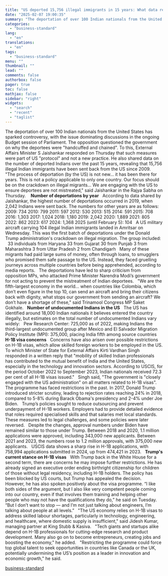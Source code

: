```yaml
---
title: "US deported 15,756 illegal immigrants in 15 years: What data reveals"
date: "2025-02-07 19:00:35"
summary: "The deportation of over 100 Indian nationals from the United States has sparked controversy, with the issue dominating discussions in the ongoing Budget session of Parliament. The opposition questioned the government on why the deportees were \"handcuffed and chained\". To this, External Affairs Minister S Jaishankar responded on Thursday that..."
categories:
  - "business-standard"
lang:
  - "en"
translations:
  - "en"
tags:
  - "business-standard"
menu: ""
thumbnail: ""
lead: ""
comments: false
authorbox: false
pager: true
toc: false
mathjax: false
sidebar: "right"
widgets:
  - "search"
  - "recent"
  - "taglist"
---
```


The deportation of over 100 Indian nationals from the United States has sparked controversy, with the issue dominating discussions in the ongoing Budget session of Parliament. The opposition questioned the government on why the deportees were "handcuffed and chained". To this, External Affairs Minister S Jaishankar responded on Thursday that such measures were part of US "protocol" and not a new practice. He also shared data on the number of deported Indians over the past 15 years, revealing that 15,756 illegal Indian immigrants have been sent back from the US since 2009.
 
"The process of deportation (by the US) is not new... it has been there for years. This is not a policy applicable to only one country. Our focus should be on the crackdown on illegal migrants... We are engaging with the US to ensure deportees are not mistreated," said Jaishankar in the Rajya Sabha on Thursday. 
 
**Number of deportations by year**
 
According to data shared by Jaishankar, the highest number of deportations occurred in 2019, when 2,042 Indians were sent back. The numbers for other years are as follows:
 
2009: 734
2010: 799
2011: 597
2012: 530
2013: 515
2014: 591
2015: 708
2016: 1,303
2017: 1,024
2018: 1,180
2019: 2,042
2020: 1,889
2021: 805
2022: 862
2023: 617
2024: 1,368
2025 (until February 5): 104
 
A US military aircraft carrying 104 illegal Indian immigrants landed in Amritsar on Wednesday. This was the first batch of deportations under the Donald Trump administration's crackdown on illegal migration. The group included:
 
33 individuals from Haryana
33 from Gujarat
30 from Punjab
3 from Maharashtra
3 from Uttar Pradesh
2 from Chandigarh
 
Many of these migrants had paid large sums of money, often through loans, to smugglers who promised them safe passage to the US. Instead, they faced gruelling journeys across multiple countries before being apprehended, according to media reports.
 
The deportations have led to sharp criticism from opposition MPs, who attacked Prime Minister Narendra Modi’s government for not acting to prevent the mistreatment of Indian deportees.
 
"We are the fifth-largest economy in the world... when countries like Colombia, which don’t even figure in the top 10, can send an aircraft and bring their citizens back with dignity, what stops our government from sending an aircraft? We don’t have a shortage of these," said Trinamool Congress MP Saket Gokhale.
 
**Number of undocumented Indians in the US**
 
The US has identified around 18,000 Indian nationals it believes entered the country illegally, but estimates on the total number of undocumented Indians vary widely:
 
Pew Research Center: 725,000 as of 2022, making Indians the third-largest undocumented group after Mexico and El Salvador
Migration Policy Institute (MPI): 375,000, placing India fifth among source countries
 
**H-1B visa concerns**
 
Concerns have also arisen over possible restrictions on H-1B visas, which allow skilled foreign workers to be employed in the US. To which Minister of State for External Affairs Kirti Vardhan Singh responded in a written reply that "mobility of skilled Indian professionals has contributed to the mutual benefit of India and the United States, especially in the technology and innovation sectors. According to USCIS, for the period October 2022 to September 2023, Indian nationals received 72.3 per cent of all H-1B visas issued."
 
Singh said, "The government is "closely engaged with the US administration" on all matters related to H-1B visas".
 
The programme has faced restrictions in the past. In 2017, Donald Trump introduced stricter scrutiny, leading to rejection rates reaching 24% in 2018, compared to 5-8% during Barack Obama's presidency and 2-4% under Joe Biden.
 
Trump’s policies sought to reduce outsourcing and prevent underpayment of H-1B workers. Employers had to provide detailed evidence that roles required specialised skills and that salaries met local standards. These measures led to legal challenges, and some policies were later reversed.
 
Despite the changes, approval numbers under Biden have remained similar to those under Trump. Between 2018 and 2020, 1.1 million applications were approved, including 343,000 new applicants. Between 2021 and 2023, the numbers rose to 1.2 million approvals, with 375,000 new applicants.
 
USCIS data shows a sharp rise in H-1B applications, with 758,994 applications submitted in 2024, up from 474,421 in 2023.
 
**Trump's current stance on H-1B visas**
 
With Trump back in the White House for a second term, there are concerns he may impose further restrictions. He has already signed an executive order ending birthright citizenship for children of those without legal residency, including H-1B holders. The policy has been blocked by US courts, but Trump has appealed the decision.
 
However, he has also spoken positively about the visa programme. “I like both sides of the argument, but I also like very competent people coming into our country, even if that involves them training and helping other people who may not have the qualifications they do,” he said on Tuesday. “But I don’t want to stop — and I’m not just talking about engineers, I’m talking about people at all levels.”
 
"The US economy relies on H-1B visas to address skilled labour shortages, particularly in technology, engineering, and healthcare, where domestic supply is insufficient," said Jidesh Kumar, managing partner at King Stubb & Kasiva.
 
"Tech giants and startups alike depend on H-1B professionals for cutting-edge research and product development. Many also go on to become entrepreneurs, creating jobs and boosting the economy," he added.
 
"Restricting the programme could force top global talent to seek opportunities in countries like Canada or the UK, potentially undermining the US’s position as a leader in innovation and economic growth," he said.

[business-standard](https://www.business-standard.com/finance/personal-finance/us-deported-15-756-illegal-immigrants-in-15-years-what-data-reveals-125020701108_1.html)
